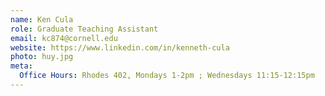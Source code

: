 ```yaml
---
name: Ken Cula
role: Graduate Teaching Assistant
email: kc874@cornell.edu
website: https://www.linkedin.com/in/kenneth-cula
photo: huy.jpg
meta:
  Office Hours: Rhodes 402, Mondays 1-2pm ; Wednesdays 11:15-12:15pm
---
```

